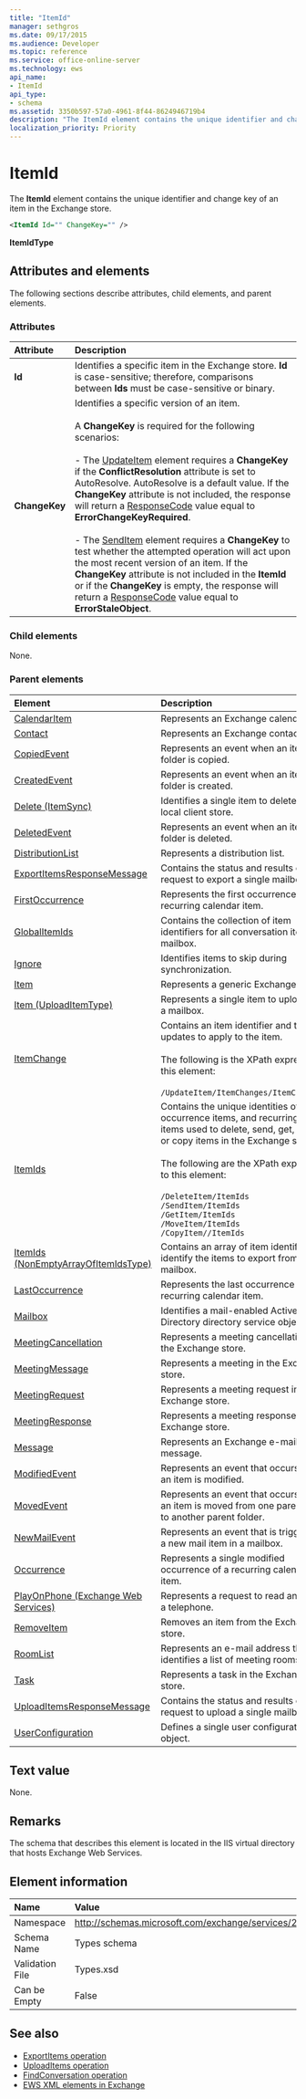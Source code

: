 ```yaml
---
title: "ItemId"
manager: sethgros
ms.date: 09/17/2015
ms.audience: Developer
ms.topic: reference
ms.service: office-online-server
ms.technology: ews
api_name:
- ItemId
api_type:
- schema
ms.assetid: 3350b597-57a0-4961-8f44-8624946719b4
description: "The ItemId element contains the unique identifier and change key of an item in the Exchange store."
localization_priority: Priority
---
```


# ItemId

The **ItemId** element contains the unique identifier and change key of an item in the Exchange store. 
  
```XML
<ItemId Id="" ChangeKey="" />
```

 **ItemIdType**
## Attributes and elements

The following sections describe attributes, child elements, and parent elements.
  
### Attributes

|**Attribute**|**Description**|
|:-----|:-----|
|**Id** <br/> |Identifies a specific item in the Exchange store. **Id** is case-sensitive; therefore, comparisons between **Ids** must be case-sensitive or binary.  <br/> |
|**ChangeKey** <br/> | Identifies a specific version of an item. <br/><br/>A **ChangeKey** is required for the following scenarios: <br/> <br/>- The [UpdateItem](updateitem.md) element requires a **ChangeKey** if the **ConflictResolution** attribute is set to AutoResolve. AutoResolve is a default value. If the **ChangeKey** attribute is not included, the response will return a [ResponseCode](responsecode.md) value equal to **ErrorChangeKeyRequired**.  <br/><br/>- The [SendItem](senditem.md) element requires a **ChangeKey** to test whether the attempted operation will act upon the most recent version of an item. If the **ChangeKey** attribute is not included in the **ItemId** or if the **ChangeKey** is empty, the response will return a [ResponseCode](responsecode.md) value equal to **ErrorStaleObject**.  <br/> |
   
### Child elements

None.
  
### Parent elements

|**Element**|**Description**|
|:-----|:-----|
|[CalendarItem](calendaritem.md) <br/> |Represents an Exchange calendar item.  <br/> |
|[Contact](contact.md) <br/> |Represents an Exchange contact item.  <br/> |
|[CopiedEvent](copiedevent.md) <br/> |Represents an event when an item or folder is copied.  <br/> |
|[CreatedEvent](createdevent.md) <br/> |Represents an event when an item or folder is created.  <br/> |
|[Delete (ItemSync)](delete-itemsync.md) <br/> |Identifies a single item to delete in the local client store.  <br/> |
|[DeletedEvent](deletedevent.md) <br/> |Represents an event when an item or folder is deleted.  <br/> |
|[DistributionList](distributionlist.md) <br/> |Represents a distribution list.  <br/> |
|[ExportItemsResponseMessage](exportitemsresponsemessage.md) <br/> |Contains the status and results of a request to export a single mailbox item.  <br/> |
|[FirstOccurrence](firstoccurrence.md) <br/> |Represents the first occurrence of a recurring calendar item.  <br/> |
|[GlobalItemIds](globalitemids.md) <br/> |Contains the collection of item identifiers for all conversation items in a mailbox.  <br/> |
|[Ignore](ignore.md) <br/> |Identifies items to skip during synchronization.  <br/> |
|[Item](item.md) <br/> |Represents a generic Exchange item.  <br/> |
|[Item (UploadItemType)](item-uploaditemtype.md) <br/> |Represents a single item to upload into a mailbox.  <br/> |
|[ItemChange](itemchange.md) <br/> |Contains an item identifier and the updates to apply to the item.  <br/><br/> The following is the XPath expression to this element: <br/> <br/>  `/UpdateItem/ItemChanges/ItemChange[i]` <br/> |
|[ItemIds](itemids.md) <br/> | Contains the unique identities of items, occurrence items, and recurring master items used to delete, send, get, move, or copy items in the Exchange store. <br/> <br/>  The following are the XPath expressions to this element: <br/> <br/>  `/DeleteItem/ItemIds` <br/>  `/SendItem/ItemIds` <br/>  `/GetItem/ItemIds` <br/>  `/MoveItem/ItemIds` <br/>  `/CopyItem//ItemIds` <br/> |
|[ItemIds (NonEmptyArrayOfItemIdsType)](itemids-nonemptyarrayofitemidstype.md) <br/> |Contains an array of item identifiers that identify the items to export from a mailbox.  <br/> |
|[LastOccurrence](lastoccurrence.md) <br/> |Represents the last occurrence of a recurring calendar item.  <br/> |
|[Mailbox](mailbox.md) <br/> |Identifies a mail-enabled Active Directory directory service object.  <br/> |
|[MeetingCancellation](meetingcancellation.md) <br/> |Represents a meeting cancellation in the Exchange store.  <br/> |
|[MeetingMessage](meetingmessage.md) <br/> |Represents a meeting in the Exchange store.  <br/> |
|[MeetingRequest](meetingrequest.md) <br/> |Represents a meeting request in the Exchange store.  <br/> |
|[MeetingResponse](meetingresponse.md) <br/> |Represents a meeting response in the Exchange store.  <br/> |
|[Message](message-ex15websvcsotherref.md) <br/> |Represents an Exchange e-mail message.  <br/> |
|[ModifiedEvent](modifiedevent.md) <br/> |Represents an event that occurs when an item is modified.  <br/> |
|[MovedEvent](movedevent.md) <br/> |Represents an event that occurs when an item is moved from one parent folder to another parent folder.  <br/> |
|[NewMailEvent](newmailevent.md) <br/> |Represents an event that is triggered by a new mail item in a mailbox.  <br/> |
|[Occurrence](occurrence.md) <br/> |Represents a single modified occurrence of a recurring calendar item.  <br/> |
|[PlayOnPhone (Exchange Web Services)](playonphone-exchange-web-services.md) <br/> |Represents a request to read an item on a telephone.  <br/> |
|[RemoveItem](removeitem.md) <br/> |Removes an item from the Exchange store.  <br/> |
|[RoomList](roomlist.md) <br/> |Represents an e-mail address that identifies a list of meeting rooms.  <br/> |
|[Task](task.md) <br/> |Represents a task in the Exchange store.  <br/> |
|[UploadItemsResponseMessage](uploaditemsresponsemessage.md) <br/> |Contains the status and results of a request to upload a single mailbox item.  <br/> |
|[UserConfiguration](userconfiguration.md) <br/> |Defines a single user configuration object.  <br/> |
   
## Text value

None.
  
## Remarks

The schema that describes this element is located in the IIS virtual directory that hosts Exchange Web Services.
  
## Element information

|**Name**|**Value**|
|:-----|:-----|
|Namespace  <br/> |http://schemas.microsoft.com/exchange/services/2006/types  <br/> |
|Schema Name  <br/> |Types schema  <br/> |
|Validation File  <br/> |Types.xsd  <br/> |
|Can be Empty  <br/> |False  <br/> |
   
## See also

- [ExportItems operation](exportitems-operation.md)
- [UploadItems operation](uploaditems-operation.md) 
- [FindConversation operation](findconversation-operation.md)
- [EWS XML elements in Exchange](ews-xml-elements-in-exchange.md)
